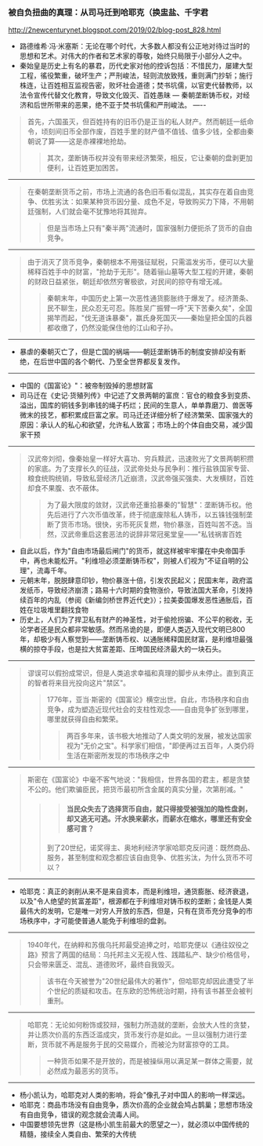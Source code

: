 ### 被自负扭曲的真理：从司马迁到哈耶克（换盅盐、千字君
http://2newcenturynet.blogspot.com/2019/02/blog-post_828.html
- 路德维希·冯·米塞斯：无论在哪个时代，大多数人都没有公正地对待过当时的思想和艺术。对伟大的作者和艺术家的尊敬，始终只局限于小部分人之中。
- 秦始皇是历史上有名的暴君，历代史家对他的控诉包括：不惜民力，屡建大型工程，徭役繁重，破坏生产；严刑峻法，轻则流放致残，重则满门抄斩；施行株连，让百姓相互监视告密，败坏社会道德；焚书坑儒，以官吏代替教师，以法令宣传代替文化教育，导致文化毁灭、百姓愚昧
— 秦朝垄断铸币权，对经济和后世所带来的恶果，绝不亚于焚书坑儒和严刑峻法。
—--
>首先，六国虽灭，但百姓持有的旧币仍是正当的私人财产。然而朝廷一纸命令，顷刻间旧币全部作废，百姓手里的财产值不值钱、值多少钱，全都由秦朝说了算——这是赤裸裸地抢劫。
>>其次，垄断铸币权并没有带来经济繁荣，相反，它让秦朝的盘剥更加便利，让百姓更加困苦。
---
>在秦朝垄断货币之前，市场上流通的各色旧币看似混乱，其实存在着自由竞争、优胜劣汰：如果某种货币因分量、成色不足，导致购买力下降，不用朝廷强制，人们就会毫不犹豫地将其抛弃。
>>但是当市场上只有"秦半两"流通时，国家强制力便扼杀了货币的自由竞争。
---
>由于消灭了货币竞争，秦朝根本不用强征赋税，只需滥发劣币，便可以大量稀释百姓手中的财富，"抢劫于无形"。随着骊山墓等大型工程的开建，秦朝的财政日益紧张，朝廷却依然穷奢极欲，对民间的掠夺有增无减。
>>秦朝末年，中国历史上第一次恶性通货膨胀终于爆发了。经济萧条、民不聊生，民众忍无可忍。陈胜吴广振臂一呼"天下苦秦久矣"，全国揭竿而起，"伐无道诛暴秦"，赢氏身死国灭——秦始皇把全国的兵器都收缴了，仍然没能保住他的江山和子孙。
---
- 暴虐的秦朝灭亡了，但是亡国的祸端——朝廷垄断铸币的制度安排却没有断绝，在后世中国的各个朝代、乃至全世界都反复发作。
---
- 中国的《国富论》"：被帝制毁掉的思想财富
- 司马迁在《史记·货殖列传》中记述了文景两朝的富庶：官仓的粮食多到变质、溢出，国库的铜钱多到串钱的绳子朽烂；民间的生意人，单单靠磨刀、兽医等微末的技艺，都积累成巨富之家。司马迁还详细分析了经济繁荣、国家强大的原因：承认人的私心和欲望，允许私人致富；市场上的个体自由交易，减少国家干预
---
>汉武帝刘彻，像秦始皇一样好大喜功、穷兵黩武，迅速败光了文景两朝积攒的家底。为了支撑长久的征战，汉武帝处处与民争利：推行盐铁国家专营、粮食统购统销，导致私营经济几近崩溃，汉武帝强买强卖、大发横财，百姓却食不果腹、衣不蔽体。
>>为了最大限度的敛财，汉武帝还重拾暴秦的"智慧"：垄断铸币权。他先后进行了六次币值改革，终于彻底废除私人铸币，以五铢钱强制垄断了货币市场。很快，劣币死灰复燃，物价暴涨，百姓叫苦不迭。当然，汉武帝重启这套恶法的说辞非常冠冕堂皇——"私钱祸害百姓
- 自此以后，作为"自由市场最后闸门"的货币，就这样被牢牢攥在中央帝国手中，再也未能松开。"利维坦必须垄断铸币权"，则被人们视为"不证自明的公理"，流毒千年。
- 元朝末年，脱脱肆意印钞，物价暴涨十倍，引发农民起义；民国末年，政府滥发纸币，导致经济崩溃；路易十六时期的食物涨价，导致法国大革命，引发持续百年的内乱（参阅《新编剑桥世界近代史》）；拉美委国爆发恶性通胀后，百姓在垃圾堆里翻找食物
- 历史上，人们为了捍卫私有财产的神圣性，对于偷抢拐骗、不公平的税收，无论学者还是民众都非常敏感。然而吊诡的是，即便人类迈入现代文明已800年，却极少有人察觉到——垄断铸币权、以通胀稀释国民财富，是利维坦最强横的掠夺手段，也是拉大贫富差距、压垮国民经济最大的一块石头。
---
>谬误可以假扮成常识，但是人类追求幸福和真理的脚步从未停止。直到真正的智者将来目光投向这片"禁区"。
>>1776年，亚当·斯密的《国富论》横空出世。自此，市场秩序和自由竞争，成为塑造近现代社会的支柱性观念——自由竞争扩张到哪里，哪里就获得自由和繁荣。
>>>两百多年来，该书极大地推动了人类文明的发展，被发达国家视为"无价之宝"。科学家们相信，"即便再过五百年，人类仍将生活在斯密所发现的市场秩序之中
---
>斯密在《国富论》中毫不客气地说："我相信，世界各国的君主，都是贪婪不公的。他们欺骗臣民，把货币最初所含金属的真实分量，次第削减。"
>>>#### 当民众失去了选择货币自由，就只得接受被强加的隐性盘剥，却又逃无可逃。汗水换来薪水，而薪水在缩水，哪里还有安全感可言？
>>到了20世纪，诺奖得主、奥地利经济学家哈耶克反问道：既然商品、服务，甚至制度和观念都应该自由竞争、优胜劣汰，为什么货币不可以？
---
- 哈耶克：真正的剥削从来不是来自资本，而是利维坦，通货膨胀、经济衰退，以及"令人绝望的贫富差距"，根源都在于利维坦对铸币权的垄断；金钱是人类最伟大的发明，它是唯一对穷人开放的东西，但是，只有在货币充分竞争的市场秩序中，才可能使普通人能免于利维坦的盘剥。
---
>1940年代，在纳粹和苏俄乌托邦最受追捧之时，哈耶克便以《通往奴役之路》预言了两国的结局：乌托邦主义无视人性、践踏私产、缺少价格信号，只会带来匮乏、混乱、道德败坏，最终自我毁灭。
>>该书在今天被誉为"20世纪最伟大的著作"，但哈耶克却因此遭受了半个世纪的质疑和攻击。在东欧的恐怖统治时期，持有该书甚至会被判重刑。
---
>哈耶克：无论如何粉饰或狡辩，强制力所造就的垄断，会放大人性的贪婪，并让质次价高的东西泛滥成灾，货币发行亦是如此。一旦以强制力进行垄断，货币就不再是服务于民的交易媒介，而被沦为财富掠夺的工具。
>>一种货币如果不是开放的，而是被操纵用以满足某一群体之需要，就必然成为最恶劣的货币。
---
- 杨小凯认为，哈耶克对人类的影响，将会"像孔子对中国人的影响一样深远。
- 哈耶克：商品市场没有自由竞争，质次价高的企业就会鸠占鹊巢；思想市场没有自由竞争，错误的观念就会流毒人间。
- 中国要想领先世界（这是杨小凯生前最大的愿望之一），就必须以中国传统的精髓，接续全人类自由、繁荣的大传统